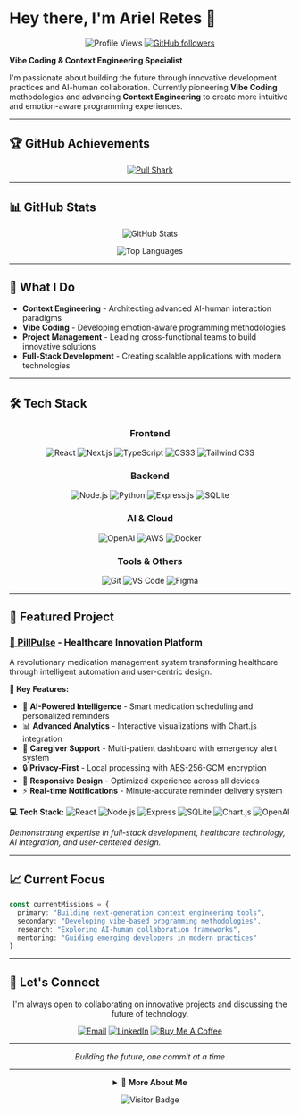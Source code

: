 # Hey there, I'm Ariel Retes 👋

<div align="center">
  
![Profile Views](https://komarev.com/ghpvc/?username=Yheng&color=brightgreen&style=flat-square&label=Profile+Views)
[![GitHub followers](https://img.shields.io/github/followers/Yheng?label=Followers&style=flat-square&color=blue)](https://github.com/Yheng)

</div>

**Vibe Coding & Context Engineering Specialist**

I'm passionate about building the future through innovative development practices and AI-human collaboration. Currently pioneering **Vibe Coding** methodologies and advancing **Context Engineering** to create more intuitive and emotion-aware programming experiences.

---

## 🏆 GitHub Achievements

<div align="center">

<!-- Common GitHub Achievements that you likely have -->
[![Pull Shark](https://github-profile-trophy.vercel.app/?username=Yheng&theme=nord&column=7&margin-w=15&margin-h=15)](https://github.com/Yheng)

</div>

---

## 📊 GitHub Stats

<div align="center">
  
![GitHub Stats](https://github-readme-stats.vercel.app/api?username=Yheng&show_icons=true&theme=vue-dark&hide_border=true&count_private=true)

![Top Languages](https://github-readme-stats.vercel.app/api/top-langs/?username=Yheng&layout=compact&theme=vue-dark&hide_border=true)

</div>

---

## 🚀 What I Do

- **Context Engineering** - Architecting advanced AI-human interaction paradigms
- **Vibe Coding** - Developing emotion-aware programming methodologies  
- **Project Management** - Leading cross-functional teams to build innovative solutions
- **Full-Stack Development** - Creating scalable applications with modern technologies

---

## 🛠️ Tech Stack

<div align="center">

### Frontend
![React](https://img.shields.io/badge/React-20232A?style=for-the-badge&logo=react&logoColor=61DAFB)
![Next.js](https://img.shields.io/badge/Next.js-000000?style=for-the-badge&logo=next.js&logoColor=white)
![TypeScript](https://img.shields.io/badge/TypeScript-007ACC?style=for-the-badge&logo=typescript&logoColor=white)
![CSS3](https://img.shields.io/badge/CSS3-1572B6?style=for-the-badge&logo=css3&logoColor=white)
![Tailwind CSS](https://img.shields.io/badge/Tailwind_CSS-38B2AC?style=for-the-badge&logo=tailwind-css&logoColor=white)

### Backend
![Node.js](https://img.shields.io/badge/Node.js-43853D?style=for-the-badge&logo=node.js&logoColor=white)
![Python](https://img.shields.io/badge/Python-3776AB?style=for-the-badge&logo=python&logoColor=white)
![Express.js](https://img.shields.io/badge/Express.js-404D59?style=for-the-badge&logo=express&logoColor=white)
![SQLite](https://img.shields.io/badge/SQLite-07405E?style=for-the-badge&logo=sqlite&logoColor=white)

### AI & Cloud
![OpenAI](https://img.shields.io/badge/OpenAI-412991?style=for-the-badge&logo=openai&logoColor=white)
![AWS](https://img.shields.io/badge/Amazon_AWS-232F3E?style=for-the-badge&logo=amazon-aws&logoColor=white)
![Docker](https://img.shields.io/badge/Docker-2496ED?style=for-the-badge&logo=docker&logoColor=white)

### Tools & Others
![Git](https://img.shields.io/badge/Git-F05032?style=for-the-badge&logo=git&logoColor=white)
![VS Code](https://img.shields.io/badge/VS_Code-0078D4?style=for-the-badge&logo=visual%20studio%20code&logoColor=white)
![Figma](https://img.shields.io/badge/Figma-F24E1E?style=for-the-badge&logo=figma&logoColor=white)

</div>

---

## 🌟 Featured Project

### [🏥 PillPulse](https://github.com/Yheng/PillPulse) - Healthcare Innovation Platform

A revolutionary medication management system transforming healthcare through intelligent automation and user-centric design.

**🚀 Key Features:**
- 🤖 **AI-Powered Intelligence** - Smart medication scheduling and personalized reminders
- 📊 **Advanced Analytics** - Interactive visualizations with Chart.js integration  
- 👥 **Caregiver Support** - Multi-patient dashboard with emergency alert system
- 🔒 **Privacy-First** - Local processing with AES-256-GCM encryption
- 📱 **Responsive Design** - Optimized experience across all devices
- ⚡ **Real-time Notifications** - Minute-accurate reminder delivery system

**💻 Tech Stack:** 
![React](https://img.shields.io/badge/React_18-20232A?style=flat-square&logo=react&logoColor=61DAFB)
![Node.js](https://img.shields.io/badge/Node.js-43853D?style=flat-square&logo=node.js&logoColor=white)
![Express](https://img.shields.io/badge/Express-404D59?style=flat-square&logo=express&logoColor=white)
![SQLite](https://img.shields.io/badge/SQLite-07405E?style=flat-square&logo=sqlite&logoColor=white)
![Chart.js](https://img.shields.io/badge/Chart.js-FF6384?style=flat-square&logo=chart.js&logoColor=white)
![OpenAI](https://img.shields.io/badge/OpenAI-412991?style=flat-square&logo=openai&logoColor=white)

*Demonstrating expertise in full-stack development, healthcare technology, AI integration, and user-centered design.*

---

## 📈 Current Focus

```typescript
const currentMissions = {
  primary: "Building next-generation context engineering tools",
  secondary: "Developing vibe-based programming methodologies", 
  research: "Exploring AI-human collaboration frameworks",
  mentoring: "Guiding emerging developers in modern practices"
}
```

---

## 🤝 Let's Connect

<div align="center">

I'm always open to collaborating on innovative projects and discussing the future of technology.

[![Email](https://img.shields.io/badge/Email-yhengdesigns@gmail.com-red?style=for-the-badge&logo=gmail&logoColor=white)](mailto:yhengdesigns@gmail.com)
[![LinkedIn](https://img.shields.io/badge/LinkedIn-Connect-blue?style=for-the-badge&logo=linkedin)](https://www.linkedin.com/in/arielretes/)
[![Buy Me A Coffee](https://img.shields.io/badge/Buy%20Me%20A%20Coffee-Support-orange?style=for-the-badge&logo=buy-me-a-coffee)](https://buymeacoffee.com/arielretes)

</div>

---

<div align="center">
  
<p align="center">
  <i>Building the future, one commit at a time</i>
</p>

---

<details>
<summary>🎯 <b>More About Me</b></summary>
<br>

```javascript
const ariel = {
    pronouns: "he/him",
    code: ["JavaScript", "TypeScript", "Python", "HTML", "CSS"],
    askMeAbout: ["vibe coding", "context engineering", "AI integration", "healthcare tech"],
    technologies: {
        frontEnd: {
            js: ["React", "Next.js"],
            css: ["Tailwind", "Modern CSS"]
        },
        backEnd: {
            js: ["Node.js", "Express"],
            python: ["FastAPI", "Flask"]
        },
        databases: ["SQLite", "PostgreSQL", "MongoDB"],
        misc: ["Docker", "AWS", "OpenAI API"]
    },
    architecture: ["SPA", "Microservices", "Event-driven"],
    currentFocus: "Revolutionizing AI-human collaboration through context engineering",
    funFact: "I believe every line of code should have good vibes ✨"
};
```

</details>

![Visitor Badge](https://visitor-badge.laobi.icu/badge?page_id=Yheng.Yheng)

</div>
